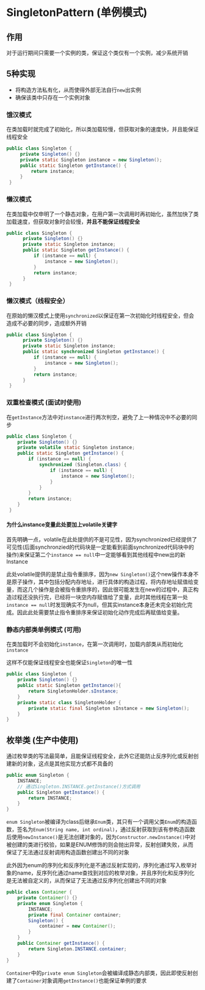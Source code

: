 # SingletonPattern (单例模式)

## 作用

对于运行期间只需要一个实例的类，保证这个类仅有一个实例，减少系统开销

## 5种实现

- 将构造方法私有化，从而使得外部无法自行`new`出实例
- 确保该类中只存在一个实例对象

### 饿汉模式

在类加载时就完成了初始化，所以类加载较慢，但获取对象的速度快，并且能保证线程安全

```java
public class Singleton {
     private Singleton() {}
     private static Singleton instance = new Singleton();
     public static Singleton getInstance() {  
         return instance;  
     }
 }  
```

### 懒汉模式

在类加载中仅申明了一个静态对象，在用户第一次调用时再初始化，虽然加快了类加载速度，但获取对象时会较慢，**并且不能保证线程安全**

```java
public class Singleton {  
      private Singleton() {}
      private static Singleton instance;  
      public static Singleton getInstance() {  
          if (instance == null) {  
              instance = new Singleton();  
          }  
          return instance;  
      }  
 }  
```

### 懒汉模式（线程安全）

在原始的懒汉模式上使用`synchronized`以保证在第一次初始化时线程安全，但会造成不必要的同步，造成额外开销

```java
public class Singleton {  
      private Singleton() {}
      private static Singleton instance;  
      public static synchronized Singleton getInstance() {  
          if (instance == null) {  
              instance = new Singleton();  
          }  
          return instance;  
      }  
 }  
```

### 双重检查模式 (面试时使用)

在`getInstance`方法中对`instance`进行两次判空，避免了上一种情况中不必要的同步

```java
public class Singleton {   
    private Singleton() {}
    private volatile static Singleton instance;
    public static Singleton getInstance() {
        if (instance == null) {
            synchronized (Singleton.class) {
                if (instance == null) {
                    instance = new Singleton();
                }
            }
        }
        return instance;
    }
 }
```

#### 为什么instance变量此处要加上volatile关键字

首先明确一点，volatile在此处提供的不是可见性，因为synchronized已经提供了可见性(后面synchronzied的代码块是一定能看到前面synchronized代码块中的操作)来保证第二个`instance == null`中一定能够看到其他线程中new出的新Instance

此处volatile提供的是禁止指令重排序，因为`new Singleton()`这个new操作本身不是原子操作，其中包括分配内存地址，进行具体的构造过程，将内存地址赋值给变量，而这几个操作是会被指令重排序的，因此很可能发生在new的过程中，真正构造过程还没执行完，已经将一块空内存赋值给了变量，此时其他线程在第一处`instance == null`时发现确实不为null，但其实instance本身还未完全初始化完成。因此此处需要禁止指令重排序来保证初始化动作完成后再赋值给变量。

### 静态内部类单例模式 (可用)

在类加载时不会初始化`instance`，在第一次调用时，加载内部类从而初始化`instance`

这样不仅能保证线程安全也能保证`Singleton`的唯一性

```java
public class Singleton { 
    private Singleton() {}
    public static Singleton getInstance(){  
        return SingletonHolder.sInstance;  
    }  
    private static class SingletonHolder {  
        private static final Singleton sInstance = new Singleton();  
    }  
}
```

## 枚举类 (生产中使用)

通过枚举类的写法最简单，且能保证线程安全，此外它还能防止反序列化或反射创建新的对象，这点是其他实现方式都不具备的

```java
public enum Singleton {
    INSTANCE;
    // 通过Singleton.INSTANCE.getInstance()方式调用
    public Singleton getInstance() {
        return INSTANCE;
    }
}
```

`enum Singleton`被编译为class后继承`Enum`类，其只有一个调用父类`Enum`的构造函数，签名为`Enum(String name, int ordinal)`，通过反射获取到该有参构造函数后使用`newInstance()`是无法创建对象的，因为`Constructor.newInstance()`中对被创建的类进行校验，如果是ENUM修饰的则会抛出异常，反射创建失败，从而保证了无法通过反射调用构造函数创建出不同的对象

此外因为enum的序列化和反序列化是不通过反射实现的，序列化通过写入枚举对象的name，反序列化通过name查找到对应的枚举对象，并且序列化和反序列化是无法被自定义的，从而保证了无法通过反序列化创建出不同的对象

```java
public class Container {
    private Container() {}
    private enum Singleton {
        INSTANCE;
        private final Container container;
        Singleton() {
            container = new Container();
        }
    }
    public Container getInstance() {
        return Singleton.INSTANCE.container;
    }
}
```

`Container`中的`private enum Singleton`会被编译成静态内部类，因此即使反射创建了`Container`对象调用`getInstance()`也能保证单例的要求
